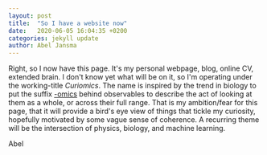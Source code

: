 ```yaml
---
layout: post
title:  "So I have a website now"
date:   2020-06-05 16:04:35 +0200
categories: jekyll update
author: Abel Jansma
---
```


Right, so I now have this page. It's my personal webpage, blog, online CV, extended brain. I don't know yet what will be on it, so I'm operating under the working-title *Curiomics*. The name is inspired by the trend in biology to put the suffix <a href="https://en.wikipedia.org/wiki/Omics" target="_blank">-omics</a> behind observables to describe the act of looking at them as a whole, or across their full range. That is my ambition/fear for this page, that it will provide a bird's eye view of things that tickle my curiosity, hopefully motivated by some vague sense of coherence. A recurring theme will be the intersection of physics, biology, and machine learning. 

Abel


